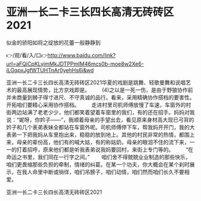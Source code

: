 # 亚洲一长二卡三长四长高清无砖砖区2021
似金的骄阳如将之绽放的花蕾一般静静到

👉/观/看/入/口👉http://www.baidu.com/link?url=aFQjCpKLyjmMkJDTPPmIM46mcs0b-moe8w2Xe6-iLGqpxJgfWTUHTnAr0yehHs6i&wd

亚洲一长二卡三长四长高清无砖砖区2021华夏的戏剧是跳舞、轻歌曼舞和说唱艺术的最高展现情势，比方京戏即是。
　　(4)之以是一死一伤，是由于野狼协作前并未商量到狮子得寸进尺、不守真诚的品行。看来，采用精确协作搭档的要害性。开拓咱们要精心采用协作搭档。
　　走进村里司机师傅放慢了车速，车窗外的村街两边站满了老老少少，他们都笑着望着车窗里的我们，有的还在招手。妈妈对我说：“妮呀，你妗子――”，我顺着母亲的手望出去，看见原来身材高大现已弓背的妗子和几个表弟表妹全都站在车窗外呢。司机师傅停下车，帮我妈开开门，我的大表弟一下把我妈从车里抱出来，稳稳的放到地上。其他的村民非常的热情，都围上来，母亲的辈份高，他们有的喊大姑，有的称姑奶，母亲的眼泪不住的流下来，一一的打着招呼，原来他们都是听我表弟说我妈要回村，来街上专门等的。
　　“在命运之书里，我们同在一行字之间。”
　　咱们舍不得兢兢业业制造的那些快乐，咱们更畏缩那些负担的牵制，情绪的纠葛。在某一个功夫，你大概会在某个刹时展示，在我人命里中断或徜徉，咱们吊膀子，咱们动情，咱们然而咱们长久不要相爱。

亚洲一长二卡三长四长高清无砖砖区2021
